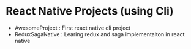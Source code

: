 # React Native Projects (using Cli)

- AwesomeProject : First react native cli project
- ReduxSagaNative : Learing redux and saga implementaiton in react native
